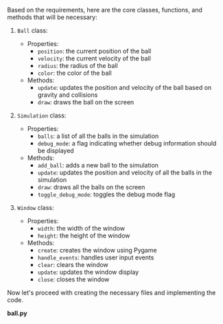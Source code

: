 Based on the requirements, here are the core classes, functions, and methods that will be necessary:

1. `Ball` class:
   - Properties:
     - `position`: the current position of the ball
     - `velocity`: the current velocity of the ball
     - `radius`: the radius of the ball
     - `color`: the color of the ball
   - Methods:
     - `update`: updates the position and velocity of the ball based on gravity and collisions
     - `draw`: draws the ball on the screen

2. `Simulation` class:
   - Properties:
     - `balls`: a list of all the balls in the simulation
     - `debug_mode`: a flag indicating whether debug information should be displayed
   - Methods:
     - `add_ball`: adds a new ball to the simulation
     - `update`: updates the position and velocity of all the balls in the simulation
     - `draw`: draws all the balls on the screen
     - `toggle_debug_mode`: toggles the debug mode flag

3. `Window` class:
   - Properties:
     - `width`: the width of the window
     - `height`: the height of the window
   - Methods:
     - `create`: creates the window using Pygame
     - `handle_events`: handles user input events
     - `clear`: clears the window
     - `update`: updates the window display
     - `close`: closes the window

Now let's proceed with creating the necessary files and implementing the code.

**ball.py**
